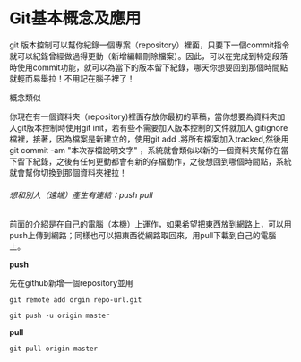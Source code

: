 # Git基本概念及應用

git 版本控制可以幫你紀錄一個專案（repository）裡面，只要下一個commit指令就可以紀錄曾經做過得更動（新增編輯刪除檔案）。因此，可以在完成到特定段落時使用commit功能，就可以為當下的版本留下紀錄，哪天你想要回到那個時間點就輕而易舉拉！不用記在腦子裡了！

概念類似

你現在有一個資料夾（repository)裡面存放你最初的草稿，當你想要為資料夾加入git版本控制時使用git init，若有些不需要加入版本控制的文件就加入.gitignore檔裡，接著，因為檔案是新建立的，使用git add .將所有檔案加入tracked,然後用git commit -am "本次存檔說明文字" ，系統就會類似以新的一個資料夾幫你在當下留下紀錄，之後有任何更動都會有新的存檔動作，之後想回到哪個時間點，系統就會幫你切換到那個資料夾裡拉！

###### 想和別人（遠端）產生有連結：push pull

前面的介紹是在自己的電腦（本機）上運作，如果希望把東西放到網路上，可以用push上傳到網路；同樣也可以把東西從網路取回來，用pull下載到自己的電腦上。

**push**

先在github新增一個repository並用

```
git remote add orgin repo-url.git
```

```
git push -u origin master
```

**pull**

```
git pull origin master
```

